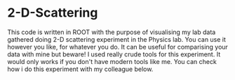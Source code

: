 # 2-D-Scattering
This code is written in ROOT with the purpose of visualising my lab data gathered doing 2-D scattering experiment in the Physics lab. You 
can use it however you like, for whatever you do. It can be useful for comparising your data with mine but beware! I used really crude 
tools for this experiment. It would only works if you don't have modern tools like me. You can check how i do this experiment with my colleague below.

